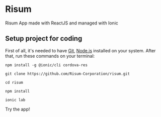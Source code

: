 # Risum
Risum App made with ReactJS and managed with Ionic

## Setup project for coding
First of all, it's needed to have [Git](https://git-scm.com/downloads), [Node.js](https://nodejs.org/en/download/) installed on your system. After that, run these commands on your terminal:

```
npm install -g @ionic/cli cordova-res

git clone https://github.com/Risum-Corporation/risum.git

cd risum

npm install

ionic lab
```

Try the app!
